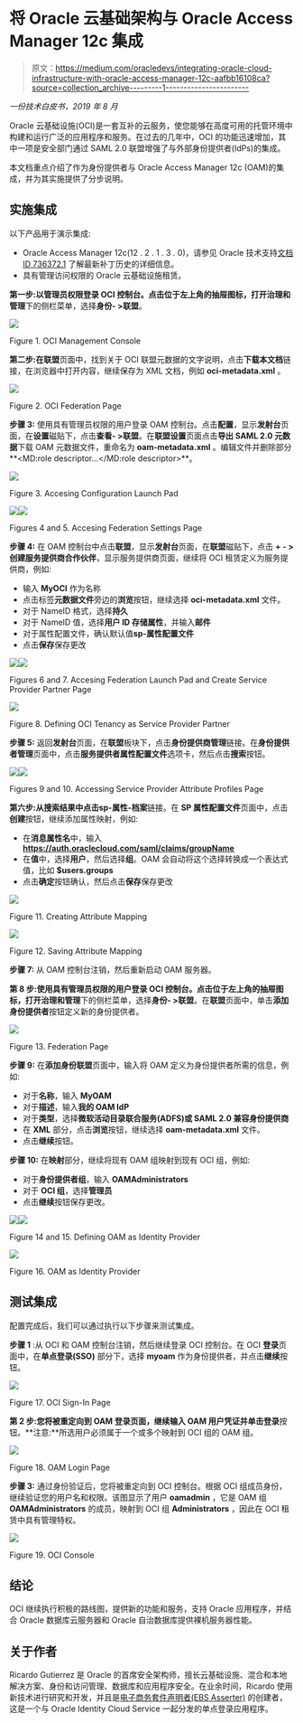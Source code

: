 # 将 Oracle 云基础架构与 Oracle Access Manager 12c 集成

> 原文：<https://medium.com/oracledevs/integrating-oracle-cloud-infrastructure-with-oracle-access-manager-12c-aafbb16108ca?source=collection_archive---------1----------------------->

*一份技术白皮书，2019 年 8 月*

Oracle 云基础设施(OCI)是一套互补的云服务，使您能够在高度可用的托管环境中构建和运行广泛的应用程序和服务。在过去的几年中，OCI 的功能迅速增加，其中一项是安全部门通过 SAML 2.0 联盟增强了与外部身份提供者(IdPs)的集成。

本文档重点介绍了作为身份提供者与 Oracle Access Manager 12c (OAM)的集成，并为其实施提供了分步说明。

## 实施集成

以下产品用于演示集成:

*   Oracle Access Manager 12c(12 . 2 . 1 . 3 . 0)，请参见 Oracle 技术支持[文档 ID 736372.1](http://support.oracle.com/rs?type=doc&id=736372.1) 了解最新补丁历史的详细信息。
*   具有管理访问权限的 Oracle 云基础设施租赁。

**第一步:**以管理员权限登录 OCI 控制台。点击位于左上角的抽屉图标，打开**治理和管理**下的侧栏菜单，选择**身份- >联盟**。

![](img/c03eeb2dd3819fe08794021cc10912df.png)

Figure 1\. OCI Management Console

**第二步:**在**联盟**页面中，找到关于 OCI 联盟元数据的文字说明，点击**下载本文档**链接，在浏览器中打开内容，继续保存为 XML 文档，例如 **oci-metadata.xml** 。

![](img/0253612f12d316395a3e65119ee5bfc1.png)

Figure 2\. OCI Federation Page

**步骤 3:** 使用具有管理员权限的用户登录 OAM 控制台。点击**配置**，显示**发射台**页面，在**设置**磁贴下，点击**查看- >联盟**。在**联盟设置**页面点击**导出 SAML 2.0 元数据**下载 OAM 元数据文件，重命名为 **oam-metadata.xml** 。编辑文件并删除部分**<MD:role descriptor…</MD:role descriptor>**。

![](img/0fef095ce724f51adfe6b924c5d5daf3.png)

Figure 3\. Accesing Configuration Launch Pad

![](img/b95e9af54eb358bac3c5e14e90852bce.png)![](img/636eec25f9da0c0da8d8f5208f9b7d62.png)

Figures 4 and 5\. Accesing Federation Settings Page

**步骤 4:** 在 OAM 控制台中点击**联盟**，显示**发射台**页面，在**联盟**磁贴下，点击 **+ - >创建服务提供商合作伙伴**，显示服务提供商页面，继续将 OCI 租赁定义为服务提供商，例如:

*   输入 **MyOCI** 作为名称
*   点击标签**元数据文件**旁边的**浏览**按钮，继续选择 **oci-metadata.xml** 文件。
*   对于 NameID 格式，选择**持久**
*   对于 NameID 值，选择**用户 ID 存储属性**，并输入**邮件**
*   对于属性配置文件，确认默认值**sp-属性配置文件**
*   点击**保存**保存更改

![](img/4edb609b60b0286b3796f25cd37f3287.png)![](img/9b6f53340ae36847310d4f15f40d52ec.png)

Figures 6 and 7\. Accesing Federation Launch Pad and Create Service Provider Partner Page

![](img/168e3ccbbddfd46ff04ba8e58fcaf3a4.png)

Figure 8\. Defining OCI Tenancy as Service Provider Partner

**步骤 5:** 返回**发射台**页面，在**联盟**板块下，点击**身份提供商管理**链接。在**身份提供者管理**页面中，点击**服务提供者属性配置文件**选项卡，然后点击**搜索**按钮。

![](img/acec3f46f060862d90f12b73c1225335.png)![](img/c1295ff0fb10a6ec6808ee05689c3ba4.png)

Figures 9 and 10\. Accessing Service Provider Attribute Profiles Page

**第六步:**从搜索结果中点击**sp-属性-档案**链接。在 **SP 属性配置文件**页面中，点击**创建**按钮，继续添加属性映射，例如:

*   在**消息属性名**中，输入**https://auth.oraclecloud.com/saml/claims/groupName**
*   在**值**中，选择**用户**，然后选择**组**。OAM 会自动将这个选择转换成一个表达式值，比如 **$users.groups**
*   点击**确定**按钮确认，然后点击**保存**保存更改

![](img/750e4db768496d0beb30e9ec75b7a716.png)

Figure 11\. Creating Attribute Mapping

![](img/fb3396c107357bfb87f5816e6413924e.png)

Figure 12\. Saving Attribute Mapping

**步骤 7:** 从 OAM 控制台注销，然后重新启动 OAM 服务器。

**第 8 步:**使用具有管理员权限的用户登录 OCI 控制台。点击位于左上角的抽屉图标，打开**治理和管理**下的侧栏菜单，选择**身份- >联盟**。在**联盟**页面中，单击**添加身份提供者**按钮定义新的身份提供者。

![](img/1423ee18bca10354a8391c40a52f4fd6.png)

Figure 13\. Federation Page

**步骤 9:** 在**添加身份联盟**页面中，输入将 OAM 定义为身份提供者所需的信息，例如:

*   对于**名称**，输入 **MyOAM**
*   对于**描述**，输入**我的 OAM IdP**
*   对于**类型**，选择**微软活动目录联合服务(ADFS)或 SAML 2.0 兼容身份提供商**
*   在 **XML** 部分，点击**浏览**按钮，继续选择 **oam-metadata.xml** 文件。
*   点击**继续**按钮。

**步骤 10:** 在**映射**部分，继续将现有 OAM 组映射到现有 OCI 组，例如:

*   对于**身份提供者组**，输入 **OAMAdministrators**
*   对于 **OCI 组**，选择**管理员**
*   点击**继续**按钮保存更改。

![](img/c5a1a7f0208824ab30dd55cef3297766.png)![](img/60277b4d5e928a38684ff5b049045e04.png)

Figure 14 and 15\. Defining OAM as Identity Provider

![](img/bc5cb485465973141ba5b7c72ae980ba.png)

Figure 16\. OAM as Identity Provider

## 测试集成

配置完成后，我们可以通过执行以下步骤来测试集成。

**步骤 1** :从 OCI 和 OAM 控制台注销，然后继续登录 OCI 控制台。在 OCI **登录**页面中，在**单点登录(SSO)** 部分下，选择 **myoam** 作为身份提供者，并点击**继续**按钮。

![](img/cf97d4cb1f90bff2760b4bdb1fa73a2e.png)

Figure 17\. OCI Sign-In Page

**第 2 步:**您将被重定向到 OAM 登录页面，继续输入 OAM 用户凭证并单击**登录**按钮。**注意:**所选用户必须属于一个或多个映射到 OCI 组的 OAM 组。

![](img/800e00648193a975a381452d49cc78af.png)

Figure 18\. OAM Login Page

**步骤 3:** 通过身份验证后，您将被重定向到 OCI 控制台。根据 OCI 组成员身份，继续验证您的用户名和权限。该图显示了用户 **oamadmin** ，它是 OAM 组 **OAMAdministrators** 的成员，映射到 OCI 组 **Administrators** ，因此在 OCI 租赁中具有管理特权。

![](img/ea406d6f58badc3e900756cae68196aa.png)

Figure 19\. OCI Console

## 结论

OCI 继续执行积极的路线图，提供新的功能和服务，支持 Oracle 应用程序，并结合 Oracle 数据库云服务器和 Oracle 自治数据库提供裸机服务器性能。

## 关于作者

Ricardo Gutierrez 是 Oracle 的首席安全架构师，擅长云基础设施、混合和本地解决方案、身份和访问管理、数据库和应用程序安全。在业余时间，Ricardo 使用新技术进行研究和开发，并且是[电子商务套件声明者(EBS Asserter)](https://www.oracle.com/webfolder/technetwork/tutorials/obe/cloud/idcs/ebs_asserter_obe/ebs-asserter.html) 的创建者，这是一个与 Oracle Identity Cloud Service 一起分发的单点登录应用程序。